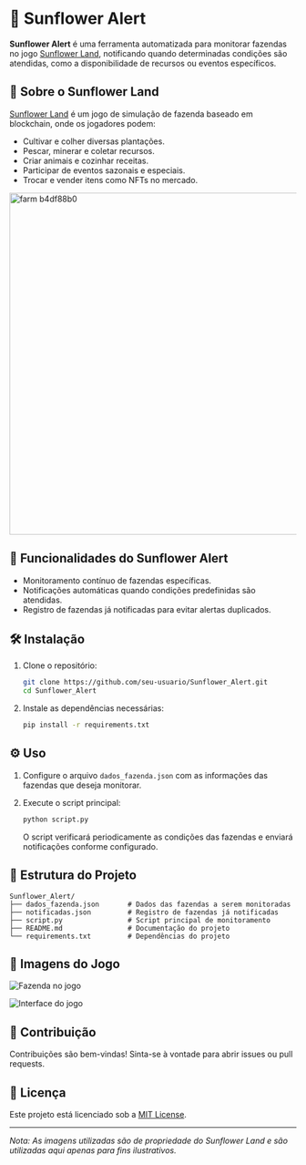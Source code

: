 
# 🌻 Sunflower Alert

**Sunflower Alert** é uma ferramenta automatizada para monitorar fazendas no jogo [Sunflower Land](https://sunflower-land.com/), notificando quando determinadas condições são atendidas, como a disponibilidade de recursos ou eventos específicos.

## 🧭 Sobre o Sunflower Land

[Sunflower Land](https://sunflower-land.com/) é um jogo de simulação de fazenda baseado em blockchain, onde os jogadores podem:

- Cultivar e colher diversas plantações.
- Pescar, minerar e coletar recursos.
- Criar animais e cozinhar receitas.
- Participar de eventos sazonais e especiais.
- Trocar e vender itens como NFTs no mercado.

<img src="https://github.com/user-attachments/assets/8e7a5a73-834e-4fbf-9b2d-967ca84f0606" alt="farm b4df88b0" width="600"/>



## 🚀 Funcionalidades do Sunflower Alert

- Monitoramento contínuo de fazendas específicas.
- Notificações automáticas quando condições predefinidas são atendidas.
- Registro de fazendas já notificadas para evitar alertas duplicados.

## 🛠️ Instalação

1. Clone o repositório:

   ```bash
   git clone https://github.com/seu-usuario/Sunflower_Alert.git
   cd Sunflower_Alert
   ```

2. Instale as dependências necessárias:

   ```bash
   pip install -r requirements.txt
   ```

## ⚙️ Uso

1. Configure o arquivo `dados_fazenda.json` com as informações das fazendas que deseja monitorar.

2. Execute o script principal:

   ```bash
   python script.py
   ```

   O script verificará periodicamente as condições das fazendas e enviará notificações conforme configurado.

## 📁 Estrutura do Projeto

```
Sunflower_Alert/
├── dados_fazenda.json       # Dados das fazendas a serem monitoradas
├── notificadas.json         # Registro de fazendas já notificadas
├── script.py                # Script principal de monitoramento
├── README.md                # Documentação do projeto
└── requirements.txt         # Dependências do projeto
```

## 📸 Imagens do Jogo

![Fazenda no jogo](https://sunflower-land.com/images/farm.png)

![Interface do jogo](https://sunflower-land.com/images/interface.png)

## 🤝 Contribuição

Contribuições são bem-vindas! Sinta-se à vontade para abrir issues ou pull requests.

## 📄 Licença

Este projeto está licenciado sob a [MIT License](LICENSE).

---

*Nota: As imagens utilizadas são de propriedade do Sunflower Land e são utilizadas aqui apenas para fins ilustrativos.*
